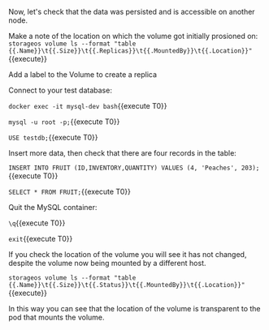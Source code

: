 Now, let's check that the data was persisted and is accessible on another node.


Make a note of the location on which the volume got initially prosioned on:
`storageos volume ls --format "table {{.Name}}\t{{.Size}}\t{{.Replicas}}\t{{.MountedBy}}\t{{.Location}}"`{{execute}}


Add a label to the Volume to create a replica


Connect to your test database:

`docker exec -it mysql-dev bash`{{execute T0}}

`mysql -u root -p;`{{execute T0}}

`USE testdb;`{{execute T0}}

Insert more data, then check that there are four records in the table:

`INSERT INTO FRUIT (ID,INVENTORY,QUANTITY) VALUES (4, 'Peaches', 203);`{{execute T0}}

`SELECT * FROM FRUIT;`{{execute T0}}

Quit the MySQL container:

`\q`{{execute T0}}

`exit`{{execute T0}}

If you check the location of the volume you will see it has not changed,
despite the volume now being mounted by a different host.

`storageos volume ls --format "table {{.Name}}\t{{.Size}}\t{{.Status}}\t{{.MountedBy}}\t{{.Location}}"`{{execute}}

In this way you can see that the location of the volume is transparent to the
pod that mounts the volume.
